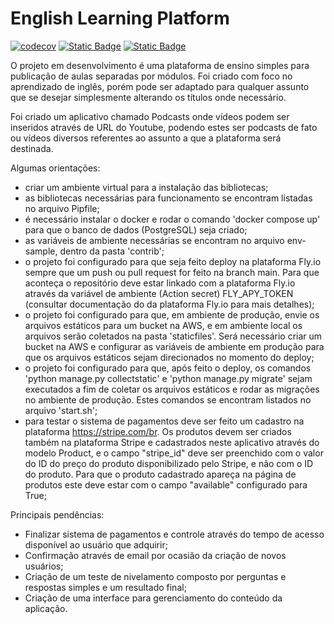 # English Learning Platform

[![codecov](https://codecov.io/gh/fczanetti/elp/graph/badge.svg?token=u6ss1ECOtY)](https://codecov.io/gh/fczanetti/elp)
[![Static Badge](https://img.shields.io/badge/Python-3.11-blue)](https://www.python.org/)
[![Static Badge](https://img.shields.io/badge/Django-5.0.2-green)](https://www.djangoproject.com/)

O projeto em desenvolvimento é uma plataforma de ensino simples para publicação de aulas separadas por módulos. Foi
criado com foco no aprendizado de inglês, porém pode ser adaptado para qualquer assunto que se desejar simplesmente
alterando os títulos onde necessário.

Foi criado um aplicativo chamado Podcasts onde vídeos podem ser inseridos através de URL do Youtube, podendo estes ser
podcasts de fato ou vídeos diversos referentes ao assunto a que a plataforma será destinada.


Algumas orientações:

- criar um ambiente virtual para a instalação das bibliotecas;
- as bibliotecas necessárias para funcionamento se encontram listadas no arquivo Pipfile;
- é necessário instalar o docker e rodar o comando 'docker compose up' para que o banco de dados (PostgreSQL) seja criado;
- as variáveis de ambiente necessárias se encontram no arquivo env-sample, dentro da pasta 'contrib';
- o projeto foi configurado para que seja feito deploy na plataforma Fly.io sempre que um push ou pull request for
feito na branch main. Para que aconteça o repositório deve estar linkado com a plataforma Fly.io através da variável
de ambiente (Action secret) FLY_APY_TOKEN (consultar documentação do da plataforma Fly.io para mais detalhes);
- o projeto foi configurado para que, em ambiente de produção, envie os arquivos estáticos para um bucket na AWS, e
em ambiente local os arquivos serão coletados na pasta 'staticfiles'. Será necessário criar um bucket na AWS e configurar
as variáveis de ambiente em produção para que os arquivos estáticos sejam direcionados no momento do deploy;
- o projeto foi configurado para que, após feito o deploy, os comandos 'python manage.py collectstatic' e 'python manage.py
migrate' sejam executados a fim de coletar os arquivos estáticos e rodar as migrações no ambiente de produção. Estes
comandos se encontram listados no arquivo 'start.sh';
- para testar o sistema de pagamentos deve ser feito um cadastro na plataforma https://stripe.com/br. Os produtos devem
ser criados também na plataforma Stripe e cadastrados neste aplicativo através do modelo Product, e o campo "stripe_id"
deve ser preenchido com o valor do ID do preço do produto disponibilizado pelo Stripe, e não com o ID do produto. Para
que o produto cadastrado apareça na página de produtos este deve estar com o campo "available" configurado para True;


Principais pendências:

- Finalizar sistema de pagamentos e controle através do tempo de acesso disponível ao usuário que adquirir;
- Confirmação através de email por ocasião da criação de novos usuários;
- Criação de um teste de nivelamento composto por perguntas e respostas simples e um resultado final;
- Criação de uma interface para gerenciamento do conteúdo da aplicação.